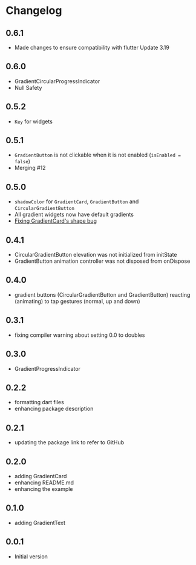# Changelog

## 0.6.1
- Made changes to ensure compatibility with flutter Update 3.19

## 0.6.0

- GradientCircularProgressIndicator
- Null Safety

## 0.5.2

- `Key` for widgets

## 0.5.1

- `GradientButton` is not clickable when it is not enabled (`isEnabled = false`)
- Merging #12

## 0.5.0

- `shadowColor` for `GradientCard`, `GradientButton` and `CircularGradientButton`
- All gradient widgets now have default gradients
- [Fixing GradientCard's shape bug](https://github.com/bluemix/Gradient-Widgets/issues/6)

## 0.4.1

- CircularGradientButton elevation was not initialized from initState
- GradientButton animation controller was not disposed from onDispose

## 0.4.0

- gradient buttons (CircularGradientButton and GradientButton) reacting (animating) to tap gestures (normal, up and down) 

## 0.3.1

- fixing compiler warning about setting 0.0 to doubles

## 0.3.0

- GradientProgressIndicator

## 0.2.2

- formatting dart files
- enhancing package description

## 0.2.1

- updating the package link to refer to GitHub

## 0.2.0

- adding GradientCard
- enhancing README.md
- enhancing the example

## 0.1.0

- adding GradientText


## 0.0.1

- Initial version